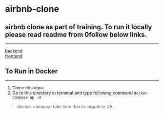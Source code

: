 # airbnb-clone
## airbnb clone as part of training. To run it locally please read readme from 0follow below links.
---
[backend](https://github.com/rushabh2390/airbnb-clone/tree/main/backend)   
[frontend](https://github.com/rushabh2390/airbnb-clone/tree/main/frontend)   

## To Run in Docker
---
1. Clone this repo.
2. Go to this directory in terminal and type following command
``` docker-compose up -d ```
> docker-compose take time due to migration DB.
